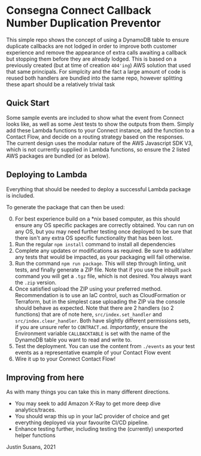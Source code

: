 # Consegna Connect Callback Number Duplication Preventor

This simple repo shows the concept of using a DynamoDB table to ensure duplicate callbacks are not lodged in order to improve both customer experience and remove the appearance of extra calls awaiting a callback but stopping them before they are already lodged. This is based on a previously created (but at time of creation `404'ing`) AWS solution that used that same principals. For simplcity and the fact a large amount of code is reused both handlers are bundled into the same repo, however splitting these apart should be a relatively trivial task

## Quick Start

Some sample events are included to show what the event from Connect looks like, as well as some Jest tests to show the outputs from them.
Simply add these Lambda functions to your Connect instance, add the function to a Contact Flow, and decide on a routing strategy based on the responses.
The current design uses the modular nature of the AWS Javascript SDK V3, which is not currently supplied in Lambda functions, so ensure the 2 listed AWS packages are bundled (or as below).

## Deploying to Lambda

Everything that should be needed to deploy a successful Lambda package is included.

To generate the package that can then be used:

0. For best experience build on a \*nix based computer, as this should ensure any OS specific packages are correctly obtained. You can run on any OS, but you may need further testing once deployed to be sure that there isn't any extra OS specific functionality that has been lost.
1. Run the regular `npm install` command to install all dependencies
2. Complete any updates or modifications as required. Be sure to add/alter any tests that would be impacted, as your packaging will fail otherwise.
3. Run the command `npm run package`. This will step through linting, unit tests, and finally generate a ZIP file. Note that if you use the inbuilt `pack` command you will get a `.tgz` file, which is not desired. You always want the `.zip` version.
4. Once satisfied upload the ZIP using your preferred method. Recommendation is to use an IaC control, such as CloudFormation or Terraform, but in the simplest case uploading the ZIP via the console should behave as expected. Note that there are 2 handlers (so 2 functions) that are of note here, `src/index.set_handler` and `src/index.clear_handler`. Both have slightly different permissions sets, if you are unsure refer to `CONTRACT.md`. _Importantly_, ensure the Environment variable `CALLBACKTABLE` is set with the name of the DynamoDB table you want to read and write to.
5. Test the deployment. You can use the content from `./events` as your test events as a representative example of your Contact Flow event
6. Wire it up to your Connect Contact Flow!

## Improving from here

As with many things you can take this in many different directions.

- You may seek to add Amazon X-Ray to get more deep dive analytics/traces.
- You should wrap this up in your IaC provider of choice and get everything deployed via your favourite CI/CD pipeline.
- Enhance testing further, including testing the (currently) unexported helper functions

Justin Susans, 2021
